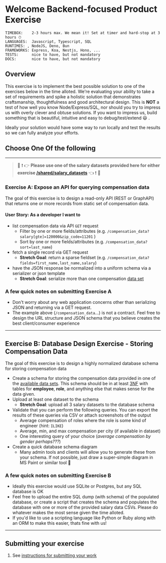# Welcome Backend-focused Product Exercise

```
TIMEBOX:    2-3 hours max. We mean it! Set at timer and hard-stop at 3 hours ⏱
LANGUAGES:  Javascript, Typescript, SQL
RUNTIMES: , NodeJS, Deno, Bun
FRAMEWORKS: Express, Koa, Nestjs, Hono, ...
TESTS:      nice to have, but not mandatory
DOCS:       nice to have, but not mandatory
```

## Overview

This exercise is to implement the best possible solution to one of the exercises below in the time alloted. We're evaluating your ability to take a set of requirements and spike a holistic solution that demonstrates craftsmanship, thoughtfulness and good architectural design. This is **NOT** a test of how well you know Node/Express/SQL, nor should you try to impress us with overly clever and obtuse solutions. If you want to impress us, build something that is beautiful, intuitive and easy to debug/test/extend :smiley: .

Ideally your solution would have some way to run locally and test the results so we can fully analyze your efforts.

## Choose **One** Of the following

---

> :rotating_light: :exclamation: :point_right: **Please use one of the salary datasets provided here for either exercise [/shared/salary_datasets](/shared/salary_datasets)** :point_left: :exclamation: :rotating_light:

### Exercise A: Expose an API for querying compensation data

The goal of this exercise is to design a read-only API (REST or GraphAPI) that returns one or more records from static set of compensation data.

#### User Story: As a developer I want to

* list compensation data via API `GET` request
  * Filter by one or more fields/attributes (e.g. `/compensation_data?salary[gte]=120000&zip_code=11201` )
  * Sort by one or more fields/attributes (e.g. `/compensation_data?sort=last_name`)
* fetch a single record via GET request
  * **Stretch Goal**: return a sparse fieldset (e.g. `/compensation_data?fields=first_name,last_name,salary`)
* have the JSON response be normalized into a uniform schema via a serializer or json template
  * **Stretch Goal**: serialize more than one compensation [data set](/shared/salary_datasets)

### A few quick notes on submitting Exercise A

* Don't worry about any web application concerns other than serializing JSON and returning via a GET request.
* The example above (`/compensation_data`...) is not a contract. Feel free to design the URL structure and JSON schema that you believe creates the best client/consumer experience

---

## Exercise B: Database Design Exercise - Storing Compensation Data

The goal of this exercise is to design a highly normalized database schema for storing compensation data

* Create a schema for storing the compensation data provided in one of the [available data sets](/shared/salary_datasets). This schema should be in at least [3NF](https://en.wikipedia.org/wiki/Third_normal_form) with tables for **employee**, **role**, and anything else that makes sense for the data given.
* Upload at least one dataset to the schema
  * **Stretch Goal**: upload all 3 salary datasets to the database schema
* Validate that you can perform the following queries. You can export the results of these queries via CSV or attach screenshots of the output
  * Average compensation of roles where the role is some kind of engineer (hint: `ILIKE`)
  * Average, min, and max compensation per city (if available in dataset)
  * One interesting query of your choice (*average compensation by gender perhaps???*)
* Create a quick database schema diagram
  * Many admin tools and clients will allow you to generate these from your schema. If not possible, just draw a super-simple diagram in MS Paint or similar tool 🎨

### A few quick notes on submitting Exercise B

* Ideally this exercise would use SQLite or Postgres, but any SQL database is OK
* Feel free to upload the entire SQL dump (with schema) of the populated database, or create a script that creates the schema and populates the database with one or more of the provided salary data CSVs. Please do whatever makes the most sense given the time alloted.
* If you'd like to use a scripting language like Python or Ruby along with an ORM to make this easier, thats fine with us!

---

## Submitting your exercise

1. See [instructions for submitting your work](https://github.com/pineapplehq/hiring-exercises/blob/master/README.md#general-instructions)
